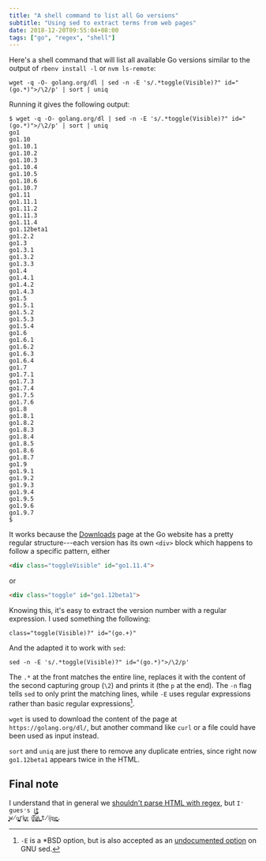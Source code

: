 ```yaml
---
title: "A shell command to list all Go versions"
subtitle: "Using sed to extract terms from web pages"
date: 2018-12-20T09:55:04+08:00
tags: ["go", "regex", "shell"]
---
```


Here's a shell command that will list all available Go versions similar to the output of `rbenv install -l` or `nvm ls-remote`:

```shell
wget -q -O- golang.org/dl | sed -n -E 's/.*toggle(Visible)?" id="(go.*)">/\2/p' | sort | uniq
```

Running it gives the following output:

```console
$ wget -q -O- golang.org/dl | sed -n -E 's/.*toggle(Visible)?" id="(go.*)">/\2/p' | sort | uniq
go1
go1.10
go1.10.1
go1.10.2
go1.10.3
go1.10.4
go1.10.5
go1.10.6
go1.10.7
go1.11
go1.11.1
go1.11.2
go1.11.3
go1.11.4
go1.12beta1
go1.2.2
go1.3
go1.3.1
go1.3.2
go1.3.3
go1.4
go1.4.1
go1.4.2
go1.4.3
go1.5
go1.5.1
go1.5.2
go1.5.3
go1.5.4
go1.6
go1.6.1
go1.6.2
go1.6.3
go1.6.4
go1.7
go1.7.1
go1.7.3
go1.7.4
go1.7.5
go1.7.6
go1.8
go1.8.1
go1.8.2
go1.8.3
go1.8.4
go1.8.5
go1.8.6
go1.8.7
go1.9
go1.9.1
go1.9.2
go1.9.3
go1.9.4
go1.9.5
go1.9.6
go1.9.7
$  
```

It works because the [Downloads](https://golang.org/dl/) page at the Go website has a pretty regular structure---each version has its own `<div>` block which happens to follow a specific pattern, either
```html
<div class="toggleVisible" id="go1.11.4">
```
or
```html
<div class="toggle" id="go1.12beta1">
```

Knowing this, it's easy to extract the version number with a regular expression. I used something the following:

```regexp
class="toggle(Visible)?" id="(go.+)"
``` 

And the adapted it to work with `sed`:

```shell
sed -n -E 's/.*toggle(Visible)?" id="(go.*)">/\2/p'
```

The `.*` at the front matches the entire line, replaces it with the content of the second capturing group (`\2`) and prints it (the `p` at the end). The `-n` flag tells `sed` to only print     the matching lines, while `-E` uses regular expressions rather than basic regular expressions[^1].

`wget` is used to download the content of the page at `https://golang.org/dl/`, but another command like `curl` or a file could have been used as input instead.

`sort` and `uniq` are just there to remove any duplicate entries, since right now `go1.12beta1` appears twice in the HTML.

## Final note

I understand that in general we [shouldn't parse HTML with regex](https://stackoverflow.com/a/1732454), but <code style="background: none; padding: 0;">I̛ gues̛s i̘̘̯̱͜t̯̬̤̬̗̬ ̫̬̼͖͎̣w̸o̺̩͇͚͚͇rk͓͓͓͎̱ͅs̵͔̣͕͕͙ t͉͕̭͈͉̣͝ͅḫ̢̜̗͎́i̸̝̮͉̠̲͔͢s͔̖͔̗̗̯̝̖ ̩̞̫͙t̸̠i͎̕m͉̖͢͜e̵̹̜͓̼͉̞͇.</code>

[^1]: `-E` is a *BSD option, but is also accepted as an [undocumented option](https://www.gnu.org/software/sed/manual/sed.html) on GNU sed.
